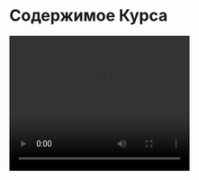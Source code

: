 # Содержимое Курса

<video width="320" height="240" controls=true src="https://s3-eu-west-1.amazonaws.com/edu-prod/video/help_videos/3.mp4" type="video/mp4" />